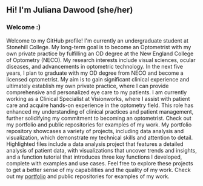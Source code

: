## Hi! I'm Juliana Dawood (she/her)

### Welcome :)

Welcome to my GitHub profile! I'm currently an undergraduate student at Stonehill College. My long-term goal is to become an Optometrist with my own private practice by fulfilling an OD degree at the New England College of Optometry (NECO). My research interests include visual sciences, ocular diseases, and advancements in optometric technology. In the next five years, I plan to graduate with my OD degree from NECO and become a licensed optometrist. My aim is to gain significant clinical experience and ultimately establish my own private practice, where I can provide comprehensive and personalized eye care to my patients. I am currently working as a Clinical Specialist at Visionworks, where I assist with patient care and acquire hands-on experience in the optometry field. This role has enhanced my understanding of clinical practices and patient management, further solidifying my commitment to becoming an optometrist. Check out my portfolio and public repositories for examples of my work. My portfolio repository showcases a variety of projects, including data analysis and visualization, which demonstrate my technical skills and attention to detail. Highlighted files include a data analysis project that features a detailed analysis of patient data, with visualizations that uncover trends and insights, and a function tutorial that introduces three key functions I developed, complete with examples and use cases. Feel free to explore these projects to get a better sense of my capabilities and the quality of my work. Check out my [portfolio](https://github.com/jdawood04/R-portfolio) and public repositories for examples of my work.

<!--
**jdawood04/jdawood04** is a ✨ _special_ ✨ repository because its `README.md` (this file) appears on your GitHub profile.

Here are some ideas to get you started:

- 🔭 I’m currently working on ...
- 🌱 I’m currently learning ...
- 👯 I’m looking to collaborate on ...
- 🤔 I’m looking for help with ...
- 💬 Ask me about ...
- 📫 How to reach me: ...
- 😄 Pronouns: ...
- ⚡ Fun fact: ...
-->
